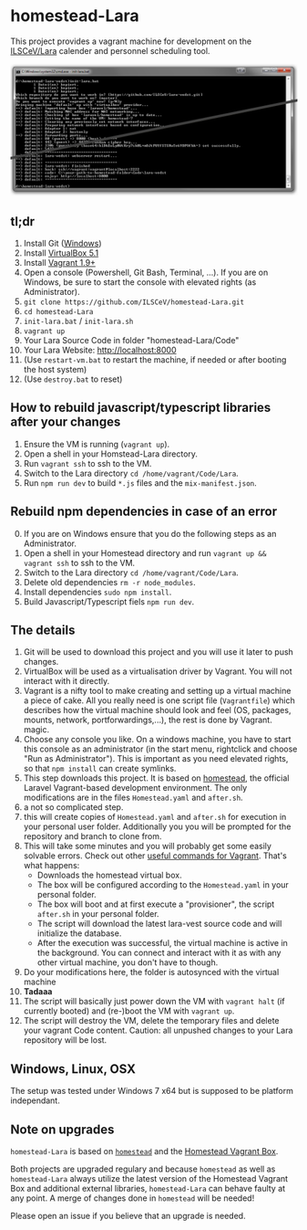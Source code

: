 # homestead-Lara

This project provides a vagrant machine for development on the [ILSCeV/Lara](https://github.com/ILSCeV/Lara) calender and personnel scheduling tool.

![homestead-Lara in action](screenshot.png)

## tl;dr

1. Install Git ([Windows](https://git-for-windows.github.io))
2. Install [VirtualBox 5.1](https://www.virtualbox.org/wiki/Downloads)
3. Install [Vagrant 1.9+](https://www.vagrantup.com/downloads.html)
4. Open a console (Powershell, Git Bash, Terminal, ...). If you are on Windows, be sure to start the console with elevated rights (as Administrator).
 1. `git clone https://github.com/ILSCeV/homestead-Lara.git`
 2. `cd homestead-Lara`
 3. `init-lara.bat` / `init-lara.sh`
 4. `vagrant up`
5. Your Lara Source Code in folder "homestead-Lara/Code"
6. Your Lara Website: [http://localhost:8000](http://localhost:8000)
7. (Use `restart-vm.bat` to restart the machine, if needed or after booting the host system)
8. (Use `destroy.bat` to reset)

## How to rebuild javascript/typescript libraries after your changes
1. Ensure the VM is running (`vagrant up`).
2. Open a shell in your Homstead-Lara directory.
3. Run `vagrant ssh` to ssh to the VM.
4. Switch to the Lara directory `cd /home/vagrant/Code/Lara`.
5. Run `npm run dev` to build `*.js` files and the `mix-manifest.json`.

## Rebuild npm dependencies in case of an error
0. If you are on Windows ensure that you do the following steps as an Administrator.
1. Open a shell in your Homestead directory and run `vagrant up && vagrant ssh` to ssh to the VM.
2. Switch to the Lara directory `cd /home/vagrant/Code/Lara`.
3. Delete old dependencies `rm -r node_modules`.
4. Install dependencies `sudo npm install`.
5. Build Javascript/Typescript fiels `npm run dev`.

## The details

1. Git will be used to download this project and you will use it later to push changes.
2. VirtualBox will be used as a virtualisation driver by Vagrant. You will not interact with it directly.
3. Vagrant is a nifty tool to make creating and setting up a virtual machine a piece of cake. All you really need is one script file (`Vagrantfile`) which describes how the virtual machine should look and feel (OS, packages, mounts, network, portforwardings,...), the rest is done by Vagrant. magic.
4. Choose any console you like. On a windows machine, you have to start this console as an administrator (in the start menu, rightclick and choose "Run as Administrator"). This is important as you need elevated rights, so that `npm install` can create symlinks.
 1. This step downloads this project. It is based on [homestead](https://laravel.com/docs/master/homestead), the official Laravel Vagrant-based development environment. The only modifications are in the files `Homestead.yaml` and `after.sh`.
 2. a not so complicated step.
 3. this will create copies of `Homestead.yaml` and `after.sh` for execution in your personal user folder. Additionally you you will be prompted for the repository and branch to clone from.
 4. This will take some minutes and you will probably get some easily solvable errors. Check out other [useful commands for Vagrant](http://www.erikaheidi.com/blog/quick-user-guide-for-vagrant). That's what happens:
     - Downloads the homestead virtual box.
     - The box will be configured according to the `Homestead.yaml` in your personal folder.
     - The box will boot and at first execute a "provisioner", the script `after.sh` in your personal folder.
     - The script will download the latest lara-vest source code and will initialize the database.
     - After the execution was successful, the virtual machine is active in the background. You can connect and interact with it as with any other virtual machine, you don't have to though.
5. Do your modifications here, the folder is autosynced with the virtual machine
6. **Tadaaa**
7. The script will basically just power down the VM with `vagrant halt` (if currently booted) and (re-)boot the VM with `vagrant up`.
8. The script will destroy the VM, delete the temporary files and delete your vagrant Code content. Caution: all unpushed changes to your Lara repository will be lost.


## Windows, Linux, OSX
The setup was tested under Windows 7 x64 but is supposed to be platform independant.

## Note on upgrades
`homestead-Lara` is based on [`homestead`](https://github.com/laravel/homestead) and the [Homestead Vagrant Box](https://atlas.hashicorp.com/laravel/boxes/homestead).

Both projects are upgraded regulary and because `homestead` as well as `homestead-Lara` always utilize the latest version of the Homestead Vagrant Box and additional external libraries, `homestead-Lara` can behave faulty at any point.
A merge of changes done in `homestead` will be needed!

Please open an issue if you believe that an upgrade is needed.
